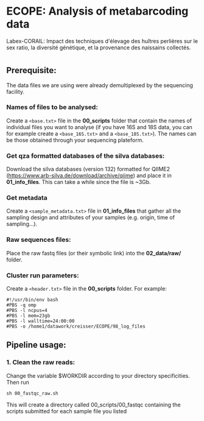 # ECOPE: Analysis of metabarcoding data
Labex-CORAIL: Impact des techniques d'élevage des huîtres perlières sur le sex ratio, la diversité génétique, et la provenance des naissains collectés.


#
## Prerequisite:
The data files we are using were already demultiplexed by the sequencing facility.

### Names of files to be analysed:
Create a `<base.txt>` file in the **00_scripts** folder that contain the names of individual files you want to analyse (if you have 16S and 18S data, you can for example create a `<base_16S.txt>` and a `<base_18S.txt>`). The names can be those obtained through your sequencing plateform.

### Get qza formatted databases of the silva databases:
Download the silva databases (version 132) formatted for QIIME2 (https://www.arb-silva.de/download/archive/qiime) and place it in **01_info_files**. This can take a while since the file is ~3Gb.

### Get metadata
Create a `<sample_metadata.txt>` file in **01_info_files** that gather all the sampling design and attributes of your samples (e.g. origin, time of sampling...).

### Raw sequences files:
Place the raw fastq files (or their symbolic link) into the **02_data/raw/** folder.

### Cluster run parameters:
Create a `<header.txt>` file in the **00_scripts** folder.
For example:

```shell
#!/usr/bin/env bash
#PBS -q omp
#PBS -l ncpus=4
#PBS -l mem=23gb
#PBS -l walltime=24:00:00
#PBS -o /home1/datawork/creisser/ECOPE/98_log_files
```

## Pipeline usage:

### 1. Clean the raw reads:
Change the variable $WORKDIR according to your directory specificities.
Then run

```shell
sh 00_fastqc_raw.sh
```

This will create a directory called 00_scripts/00_fastqc containing the scripts submitted for each sample file you listed




